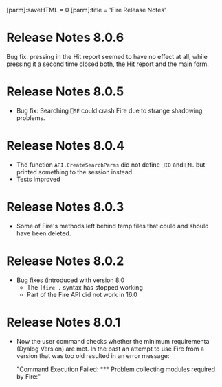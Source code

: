 [parm]:saveHTML = 0
[parm]:title    = 'Fire Release Notes'



# Release Notes 8.0.6
Bug fix: pressing <escape> in the Hit report seemed to have no effect at all, while pressing it a second time closed both, the Hit report and the main form.

# Release Notes 8.0.5
* Bug fix: Searching `⎕SE` could crash Fire due to strange shadowing problems.

# Release Notes 8.0.4
* The function `API.CreateSearchParms` did not define `⎕IO` and `⎕ML` but printed something to 
  the session instead.
* Tests improved

# Release Notes 8.0.3
* Some of Fire's methods left behind temp files that could and should have been deleted.

# Release Notes 8.0.2
* Bug fixes (introduced with version 8.0
  * The `]fire .` syntax has stopped working
  * Part of the Fire API did not work in 16.0

# Release Notes 8.0.1

* Now the user command checks whether the minimum requirementa (Dyalog Version) are met.
  In the past an attempt to use Fire from a version that was too old resulted in an error message:
  
  "Command Execution Failed: \*\*\* Problem collecting modules required by Fire:"